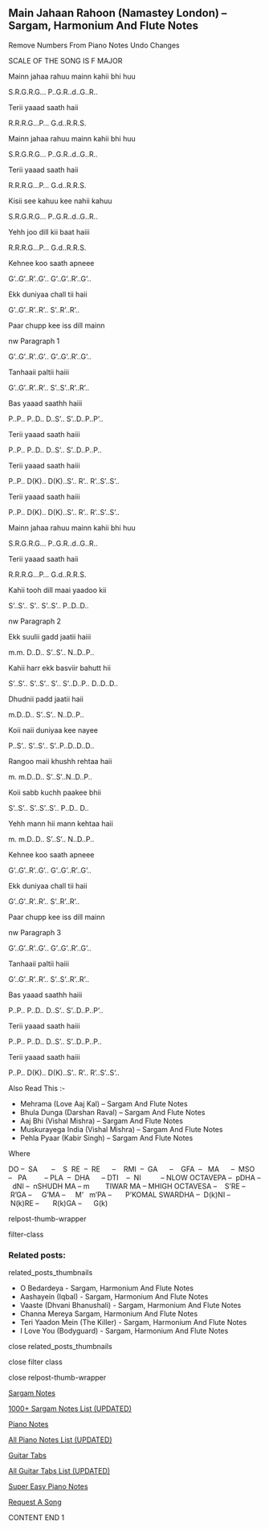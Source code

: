 
## Main Jahaan Rahoon (Namastey London) – Sargam, Harmonium And Flute Notes

Remove Numbers From Piano Notes
Undo Changes

SCALE OF THE SONG IS F MAJOR

Mainn jahaa rahuu mainn kahii bhi huu

S.R.G.R.G… P..G.R..d..G..R..

Terii yaaad saath haii

R.R.R.G…P… G.d..R.R.S.

Mainn jahaa rahuu mainn kahii bhi huu

S.R.G.R.G… P..G.R..d..G..R..

Terii yaaad saath haii

R.R.R.G…P… G.d..R.R.S.

Kisii see kahuu kee nahii kahuu

S.R.G.R.G… P..G.R..d..G..R..

Yehh joo dill kii baat haiii

R.R.R.G…P… G.d..R.R.S.

Kehnee koo saath apneee

G’..G’..R’..G’.. G’..G’..R’..G’..

Ekk duniyaa chall tii haii

G’..G’..R’..R’.. S’..R’..R’..

Paar chupp kee iss dill mainn

nw Paragraph 1

G’..G’..R’..G’.. G’..G’..R’..G’..

Tanhaaii paltii haiii

G’..G’..R’..R’.. S’..S’..R’..R’..

Bas yaaad saathh haiii

P..P.. P..D.. D..S’.. S’..D..P..P’..

Terii yaaad saath haiii

P..P.. P..D.. D..S’.. S’..D..P..P..

Terii yaaad saath haiii

P..P.. D(K).. D(K)..S’.. R’.. R’..S’..S’..

Terii yaaad saath haiii

P..P.. D(K).. D(K)..S’.. R’.. R’..S’..S’..

Mainn jahaa rahuu mainn kahii bhi huu

S.R.G.R.G… P..G.R..d..G..R..

Terii yaaad saath haii

R.R.R.G…P… G.d..R.R.S.

Kahii tooh dill maai yaadoo kii

S’..S’.. S’.. S’..S’.. P..D..D..

nw Paragraph 2

Ekk suulii gadd jaatii haiii

m.m. D..D.. S’..S’.. N..D..P..

Kahii harr ekk basviir bahutt hii

S’..S’.. S’..S’.. S’.. S’..D..P.. D..D..D..

Dhudnii padd jaatii haii

m.D..D.. S’..S’.. N..D..P..

Koii naii duniyaa kee nayee

P..S’.. S’..S’.. S’..P..D..D..D..

Rangoo maii khushh rehtaa haii

m. m.D..D.. S’..S’..N..D..P..

Koii sabb kuchh paakee bhii

S’..S’.. S’..S’..S’.. P..D.. D..

Yehh mann hii mann kehtaa haii

m. m.D..D.. S’..S’.. N..D..P..

Kehnee koo saath apneee

G’..G’..R’..G’.. G’..G’..R’..G’..

Ekk duniyaa chall tii haii

G’..G’..R’..R’.. S’..R’..R’..

Paar chupp kee iss dill mainn

nw Paragraph 3

G’..G’..R’..G’.. G’..G’..R’..G’..

Tanhaaii paltii haiii

G’..G’..R’..R’.. S’..S’..R’..R’..

Bas yaaad saathh haiii

P..P.. P..D.. D..S’.. S’..D..P..P’..

Terii yaaad saath haiii

P..P.. P..D.. D..S’.. S’..D..P..P..

Terii yaaad saath haiii

P..P.. D(K).. D(K)..S’.. R’.. R’..S’..S’..



Also Read This :-



* Mehrama (Love Aaj Kal) – Sargam And Flute Notes
* Bhula Dunga (Darshan Raval) – Sargam And Flute Notes
* Aaj Bhi (Vishal Mishra) – Sargam And Flute Notes
* Muskurayega India (Vishal Mishra) – Sargam And Flute Notes
* Pehla Pyaar (Kabir Singh) – Sargam And Flute Notes

Where



DO –  SA       –    S  RE  –  RE      –    RMI  –  GA      –    GFA  –   MA      –  MSO  –   PA         – PLA  –  DHA      – DTI    –  NI          – NLOW OCTAVEPA –  pDHA –  dNI –  nSHUDH MA – m        TIWAR MA – MHIGH OCTAVESA –    S’RE –     R’GA –     G’MA –     M’   m’PA –       P’KOMAL SWARDHA –  D(k)NI –       N(k)RE –       R(k)GA –      G(k)



relpost-thumb-wrapper

filter-class

### Related posts:

related_posts_thumbnails

* O Bedardeya - Sargam, Harmonium And Flute Notes
* Aashayein (Iqbal) - Sargam, Harmonium And Flute Notes
* Vaaste (Dhvani Bhanushali) - Sargam, Harmonium And Flute Notes
* Channa Mereya Sargam, Harmonium And Flute Notes
* Teri Yaadon Mein (The Killer) - Sargam, Harmonium And Flute Notes
* I Love You (Bodyguard) - Sargam, Harmonium And Flute Notes

close related_posts_thumbnails

close filter class

close relpost-thumb-wrapper

[Sargam Notes](https://www.notationsworld.com/sargam-notes.html)

[1000+ Sargam Notes List (UPDATED)](https://www.notationsworld.com/all-songs-list-sargam-notes.html)

[Piano Notes](https://www.notationsworld.com/piano-notes.html)

[All Piano Notes List (UPDATED)](https://www.notationsworld.com/all-songs-list-piano-notes.html)

[Guitar Tabs](https://www.notationsworld.com/guitar-tabs.html)

[All Guitar Tabs List (UPDATED)](https://www.notationsworld.com/all-songs-list-guitar-tabs.html)

[Super Easy Piano Notes](https://studywall.in/)

[Request A Song](https://www.notationsworld.com/request-a-song.html)

CONTENT END 1

